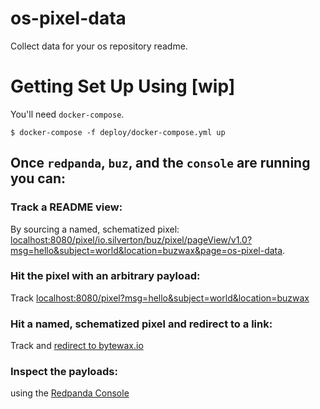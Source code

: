 # os-pixel-data
Collect data for your os repository readme.


# Getting Set Up Using [wip]

You'll need `docker-compose`.


    $ docker-compose -f deploy/docker-compose.yml up

## Once `redpanda`, `buz`, and the `console` are running you can:

### Track a README view:

By sourcing a named, schematized pixel: [localhost:8080/pixel/io.silverton/buz/pixel/pageView/v1.0?msg=hello&subject=world&location=buzwax&page=os-pixel-data](http://localhost:8080/pixel/io.silverton/buz/pixel/pageView/v1.0?msg=hello&subject=world&location=buzwax&page=os-pixel-data).

### Hit the pixel with an arbitrary payload:

Track [localhost:8080/pixel?msg=hello&subject=world&location=buzwax](http://localhost:8080/pixel?msg=hello&subject=world&location=buzwax)

### Hit a named, schematized pixel and redirect to a link:

Track and [redirect to bytewax.io](http://localhost:8080/pixel/io.silverton/buz/pixel/linkClick/v1.0?msg=hello&subject=world&link=thisone&location=buzwax&rto=https://bytewax.io/)


### Inspect the payloads:

using the [Redpanda Console](http://localhost:8082/topics)